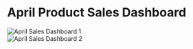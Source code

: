 # April Product Sales Dashboard 

![April Sales Dashboard 1](https://user-images.githubusercontent.com/128883937/229517141-5baf8b65-8dbf-4d34-b937-36f17a38ac70.jpg)
<br>
![April Sales Dashboard 2](https://user-images.githubusercontent.com/128883937/229517299-ae2a1437-fdf1-476a-bb4d-c750c92e37e5.jpg)
